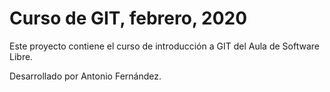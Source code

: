 # Curso de GIT, febrero, 2020

Este proyecto contiene el curso de introducción a GIT del Aula de Software Libre.

Desarrollado por Antonio Fernández.
